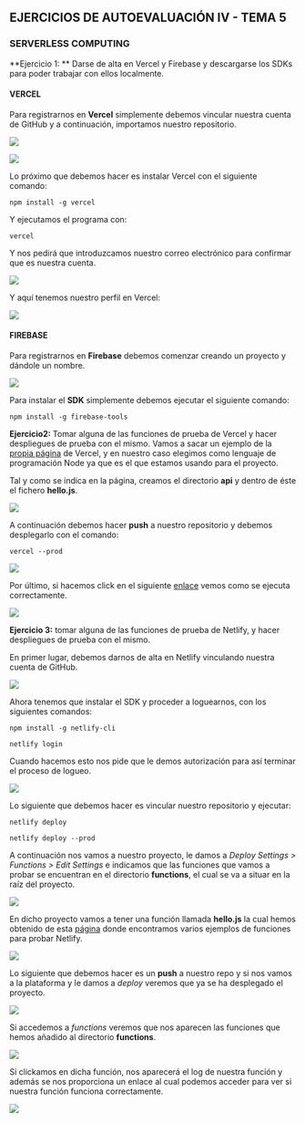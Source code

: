 ## EJERCICIOS DE AUTOEVALUACIÓN IV - TEMA 5

### SERVERLESS COMPUTING
**Ejercicio 1: ** Darse de alta en Vercel y Firebase y descargarse los SDKs para poder trabajar con ellos localmente.

#### VERCEL
Para registrarnos en **Vercel** simplemente debemos vincular nuestra cuenta de GitHub y a continuación, importamos nuestro repositorio.

![](imagenes/registroVercel.png)

![](imagenes/importar-repo-vercel.png)

Lo próximo que debemos hacer es instalar Vercel con el siguiente comando:
~~~
npm install -g vercel
~~~

Y ejecutamos el programa con:
~~~
vercel
~~~

Y nos pedirá que introduzcamos nuestro correo electrónico para confirmar que es nuestra cuenta.

![](imagenes/instalacion-vercel.png)

Y aquí tenemos nuestro perfil en Vercel:

![](imagenes/perfil-vercel.png)

#### FIREBASE
Para registrarnos en **Firebase** debemos comenzar creando un proyecto y dándole un nombre.

![](imagenes/firebase-proyecto.png)

Para instalar el **SDK** simplemente debemos ejecutar el siguiente comando:
~~~
npm install -g firebase-tools
~~~

**Ejercicio2:** Tomar alguna de las funciones de prueba de Vercel y hacer despliegues de prueba con el mismo.
Vamos a sacar un ejemplo de la [propia página](https://vercel.com/docs/serverless-functions/supported-languages#ruby) de Vercel, y en nuestro caso elegimos como lenguaje de programación Node ya que es el que estamos usando para el proyecto.

Tal y como se indica en la página, creamos el directorio **api** y dentro de éste el fichero **hello.js**.

![](imagenes/ejemplo-vercel.png)

A continuación debemos hacer **push** a nuestro repositorio y debemos desplegarlo con el comando:
~~~
vercel --prod
~~~

![](imagenes/vercel-prod.png)

Por último, si hacemos click en el siguiente [enlace](https://ejercicios-autoevaluacion-iv-flgi8qm72.vercel.app/api/hello.js) vemos como se ejecuta correctamente.

![](imagenes/correctoVercel.png)

**Ejercicio 3:** tomar alguna de las funciones de prueba de Netlify, y hacer despliegues de prueba con el mismo.

En primer lugar, debemos darnos de alta en Netlify vinculando nuestra cuenta de GitHub.

![](imagenes/registro-netlify.png)

Ahora tenemos que instalar el SDK y proceder a loguearnos, con los siguientes comandos:
~~~
npm install -g netlify-cli

netlify login
~~~

Cuando hacemos esto nos pide que le demos autorización para así terminar el proceso de logueo.

![](imagenes/autorizacion-netlify.png)

Lo siguiente que debemos hacer es vincular nuestro repositorio y ejecutar:
~~~
netlify deploy

netlify deploy --prod
~~~

A continuación nos vamos a nuestro proyecto, le damos a *Deploy Settings > Functions > Edit Settings* e indicamos que las funciones que vamos a probar se encuentran en el directorio **functions**, el cual se va a situar en la raíz del proyecto.

![](imagenes/fichero-deploy.png)

En dicho proyecto vamos a tener una función llamada **hello.js** la cual hemos obtenido de esta [página](https://functions-playground.netlify.app/) donde encontramos varios ejemplos de funciones para probar Netlify.

![](imagenes/hello.png)

Lo siguiente que debemos hacer es un **push** a nuestro repo y si nos vamos a la plataforma y le damos a *deploy* veremos que ya se ha desplegado el proyecto.

![](imagenes/deploy.png)

Si accedemos a *functions* veremos que nos aparecen las funciones que hemos añadido al directorio **functions**.

![](imagenes/functions.png)

Si clickamos en dicha función, nos aparecerá el log de nuestra función y además se nos proporciona un enlace al cual podemos acceder para ver si nuestra función funciona correctamente.

![](imagenes/despliegue-correcto1.png)
